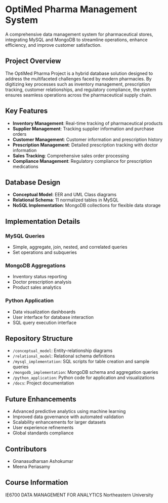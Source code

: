 # OptiMed Pharma Management System

A comprehensive data management system for pharmaceutical stores, integrating MySQL and MongoDB to streamline operations, enhance efficiency, and improve customer satisfaction.

## Project Overview

The OptiMed Pharma Project is a hybrid database solution designed to address the multifaceted challenges faced by modern pharmacies. By digitizing key processes such as inventory management, prescription tracking, customer relationships, and regulatory compliance, the system ensures seamless operations across the pharmaceutical supply chain.

## Key Features

- **Inventory Management**: Real-time tracking of pharmaceutical products
- **Supplier Management**: Tracking supplier information and purchase orders
- **Customer Management**: Customer information and prescription history
- **Prescription Management**: Detailed prescription tracking with doctor information
- **Sales Tracking**: Comprehensive sales order processing
- **Compliance Management**: Regulatory compliance for prescription medications

## Database Design

- **Conceptual Model**: EER and UML Class diagrams
- **Relational Schema**: 11 normalized tables in MySQL
- **NoSQL Implementation**: MongoDB collections for flexible data storage

## Implementation Details

### MySQL Queries
- Simple, aggregate, join, nested, and correlated queries
- Set operations and subqueries

### MongoDB Aggregations
- Inventory status reporting
- Doctor prescription analysis
- Product sales analytics

### Python Application
- Data visualization dashboards
- User interface for database interaction
- SQL query execution interface

## Repository Structure

- `/conceptual_model`: Entity-relationship diagrams
- `/relational_model`: Relational schema definitions
- `/mysql_implementation`: SQL scripts for table creation and sample queries
- `/mongodb_implementation`: MongoDB schema and aggregation queries
- `/python_application`: Python code for application and visualizations
- `/docs`: Project documentation

## Future Enhancements

- Advanced predictive analytics using machine learning
- Improved data governance with automated validation
- Scalability enhancements for larger datasets
- User experience refinements
- Global standards compliance

## Contributors

- Gnanasudharsan Ashokumar
- Meena Periasamy

## Course Information

IE6700 DATA MANAGEMENT FOR ANALYTICS
Northeastern University
